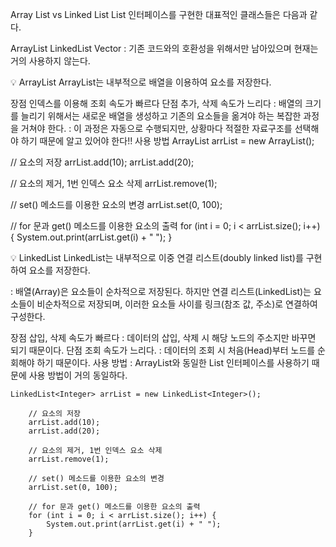 Array List vs Linked List
List 인터페이스를 구현한 대표적인 클래스들은 다음과 같다.

ArrayList
LinkedList
Vector
: 기존 코드와의 호환성을 위해서만 남아있으며 현재는 거의 사용하지 않는다.



💡 ArrayList
ArrayList는 내부적으로 배열을 이용하여 요소를 저장한다.

장점
인덱스를 이용해 조회 속도가 빠르다
단점
추가, 삭제 속도가 느리다
: 배열의 크기를 늘리기 위해서는 새로운 배열을 생성하고 기존의 요소들을 옮겨야 하는 복잡한 과정을 거쳐야 한다.
: 이 과정은 자동으로 수행되지만, 상황마다 적절한 자료구조를 선택해야 하기 때문에 알고 있어야 한다!!
사용 방법
ArrayList<Integer> arrList = new ArrayList<Integer>();

// 요소의 저장
arrList.add(10);
arrList.add(20);

// 요소의 제거, 1번 인덱스 요소 삭제
arrList.remove(1);

// set() 메소드를 이용한 요소의 변경
arrList.set(0, 100);

// for 문과 get() 메소드를 이용한 요소의 출력
for (int i = 0; i < arrList.size(); i++) {
System.out.print(arrList.get(i) + " ");
}


💡 LinkedList
LinkedList는 내부적으로 이중 연결 리스트(doubly linked list)를 구현하여 요소를 저장한다.

: 배열(Array)은 요소들이 순차적으로 저장된다.
하지만 연결 리스트(LinkedList)는 요소들이 비순차적으로 저장되며, 이러한 요소들 사이를 링크(참조 값, 주소)로 연결하여 구성한다.

장점
삽입, 삭제 속도가 빠르다
: 데이터의 삽입, 삭제 시 해당 노드의 주소지만 바꾸면 되기 때문이다.
단점
조회 속도가 느리다.
: 데이터의 조회 시 처음(Head)부터 노드를 순회해야 하기 때문이다.
사용 방법
: ArrayList와 동일한 List 인터페이스를 사용하기 때문에 사용 방법이 거의 동일하다.

    LinkedList<Integer> arrList = new LinkedList<Integer>();

        // 요소의 저장
        arrList.add(10);
        arrList.add(20);

        // 요소의 제거, 1번 인덱스 요소 삭제
        arrList.remove(1);

        // set() 메소드를 이용한 요소의 변경
        arrList.set(0, 100);

        // for 문과 get() 메소드를 이용한 요소의 출력
        for (int i = 0; i < arrList.size(); i++) {
            System.out.print(arrList.get(i) + " ");
        }
